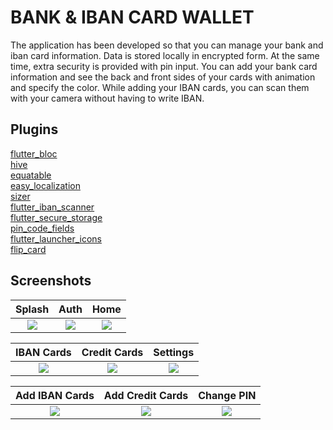 # BANK & IBAN CARD WALLET

The application has been developed so that you can manage your bank and iban card information. Data is stored locally in encrypted form. At the same time, extra security is provided with pin input. You can add your bank card information and see the back and front sides of your cards with animation and specify the color. While adding your IBAN cards, you can scan them with your camera without having to write IBAN.

## Plugins

[flutter_bloc](https://pub.dev/packages/flutter_bloc) <br>
[hive](https://pub.dev/packages/hive) <br>
[equatable](https://pub.dev/packages/equatable) <br>
[easy_localization](https://pub.dev/packages/easy_localization) <br>
[sizer](https://pub.dev/packages/sizer) <br>
[flutter_iban_scanner](https://pub.dev/packages/flutter_iban_scanner) <br>
[flutter_secure_storage](https://pub.dev/packages/flutter_secure_storage) <br>
[pin_code_fields](https://pub.dev/packages/pin_code_fields) <br>
[flutter_launcher_icons](https://pub.dev/packages/flutter_launcher_icons) <br>
[flip_card](https://pub.dev/packages/flip_card) <br>





## Screenshots
| Splash             |  Auth | Home             |
:-------------------------:|:-------------------------:|:-------------------------:
![](https://i.hizliresim.com/e3dolsq.png)  |  ![](https://i.hizliresim.com/i94rrz2.png) |   ![](https://i.hizliresim.com/aaqk3hs.png) | 

| IBAN Cards             |  Credit Cards | Settings             |
:-------------------------:|:-------------------------:|:-------------------------:
![](https://i.hizliresim.com/hoth1ng.png)  |  ![](https://i.hizliresim.com/82646cg.png) |   ![](https://i.hizliresim.com/t319fcl.png) | 

| Add IBAN Cards             |  Add Credit Cards | Change PIN             |
:-------------------------:|:-------------------------:|:-------------------------:
![](https://i.hizliresim.com/jgxp7xl.png)  |  ![](https://i.hizliresim.com/p3lw8xk.png) |   ![](https://i.hizliresim.com/f3klygw.png) | 
